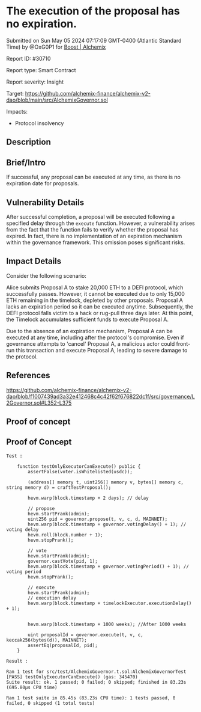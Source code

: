 
# The execution of the proposal has no expiration.

Submitted on Sun May 05 2024 07:17:09 GMT-0400 (Atlantic Standard Time) by @OxG0P1 for [Boost | Alchemix](https://immunefi.com/bounty/alchemix-boost/)

Report ID: #30710

Report type: Smart Contract

Report severity: Insight

Target: https://github.com/alchemix-finance/alchemix-v2-dao/blob/main/src/AlchemixGovernor.sol

Impacts:
- Protocol insolvency

## Description
## Brief/Intro
If successful, any proposal can be executed at any time, as there is no expiration date for proposals.

## Vulnerability Details
After successful completion, a proposal will be executed following a specified delay through the `execute` function. However, a vulnerability arises from the fact that the function fails to verify whether the proposal has expired. In fact, there is no implementation of an expiration mechanism within the governance framework. This omission poses significant risks.


## Impact Details
Consider the following scenario:

Alice submits Proposal A to stake 20,000 ETH to a DEFI protocol, which successfully passes. However, it cannot be executed due to only 15,000 ETH remaining in the timelock, depleted by other proposals. Proposal A lacks an expiration period so it can be executed anytime. Subsequently, the DEFI protocol falls victim to a hack or rug-pull three days later. At this point, the Timelock accumulates sufficient funds to execute Proposal A.

Due to the absence of an expiration mechanism, Proposal A can be executed at any time, including after the protocol's compromise. Even if governance attempts to 'cancel' Proposal A, a malicious actor could front-run this transaction and execute Proposal A, leading to severe damage to the protocol.


## References
https://github.com/alchemix-finance/alchemix-v2-dao/blob/f1007439ad3a32e412468c4c42f62f676822dc1f/src/governance/L2Governor.sol#L352-L375

        
## Proof of concept
## Proof of Concept
`Test :`
```solidity
    function testOnlyExecutorCanExecute() public {
        assertFalse(voter.isWhitelisted(usdc));

        (address[] memory t, uint256[] memory v, bytes[] memory c, string memory d) = craftTestProposal();

        hevm.warp(block.timestamp + 2 days); // delay

        // propose
        hevm.startPrank(admin);
        uint256 pid = governor.propose(t, v, c, d, MAINNET);
        hevm.warp(block.timestamp + governor.votingDelay() + 1); // voting delay
        hevm.roll(block.number + 1);
        hevm.stopPrank();

        // vote
        hevm.startPrank(admin);
        governor.castVote(pid, 1);
        hevm.warp(block.timestamp + governor.votingPeriod() + 1); // voting period
        hevm.stopPrank();

        // execute
        hevm.startPrank(admin);
        // execution delay
        hevm.warp(block.timestamp + timelockExecutor.executionDelay() + 1); 


        hevm.warp(block.timestamp + 1000 weeks); //After 1000 weeks

        uint proposalId = governor.execute(t, v, c, keccak256(bytes(d)), MAINNET);
        assertEq(proposalId, pid);
    }
```

`Result :`

```solidity
Ran 1 test for src/test/AlchemixGovernor.t.sol:AlchemixGovernorTest
[PASS] testOnlyExecutorCanExecute() (gas: 345470)
Suite result: ok. 1 passed; 0 failed; 0 skipped; finished in 83.23s (695.80µs CPU time)

Ran 1 test suite in 85.45s (83.23s CPU time): 1 tests passed, 0 failed, 0 skipped (1 total tests)
```